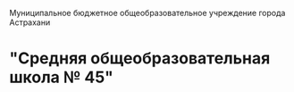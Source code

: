 Муниципальное бюджетное общеобразовательное учреждение города Астрахани

# "Средняя общеобразовательная школа № 45"
